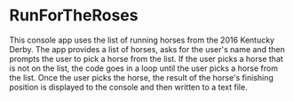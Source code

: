 # RunForTheRoses
This console app uses the list of running horses from the 2016 Kentucky Derby. The app provides a list of horses, asks for the user's name
and then prompts the user to pick a horse from the list. If the user picks a horse that is not on the list, the code goes in a loop until 
the user picks a horse from the list. Once the user picks the horse, the result of the horse's finishing position is displayed to the 
console and then written to a text file. 
